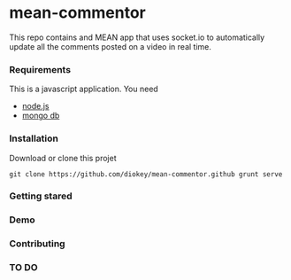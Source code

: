 # mean-commentor

This repo contains and MEAN app that uses socket.io to automatically update all the comments posted on a video in real time.

### Requirements
This is a javascript application.
You need 

* [node.js](https://nodejs.org)
* [mongo db](http://www.mongodb.org)


### Installation

Download or clone this projet

``
git clone https://github.com/diokey/mean-commentor.github
grunt serve
``

### Getting stared

### Demo

### Contributing

### TO DO

